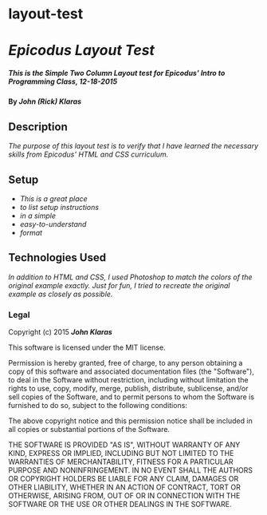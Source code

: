 # layout-test
# _Epicodus Layout Test_

##### _This is the Simple Two Column Layout test for Epicodus' Intro to Programming Class, 12-18-2015_

#### By _**John (Rick) Klaras**_

## Description

_The purpose of this layout test is to verify that I have learned the necessary skills from Epicodus' HTML and CSS curriculum._

## Setup

* _This is a great place_
* _to list setup instructions_
* _in a simple_
* _easy-to-understand_
* _format_

## Technologies Used

_In addition to HTML and CSS, I used Photoshop to match the colors of the original example exactly. Just for fun, I tried to recreate the original example as closely as possible._

### Legal

Copyright (c) 2015 **_John Klaras_**

This software is licensed under the MIT license.

Permission is hereby granted, free of charge, to any person obtaining a copy
of this software and associated documentation files (the "Software"), to deal
in the Software without restriction, including without limitation the rights
to use, copy, modify, merge, publish, distribute, sublicense, and/or sell
copies of the Software, and to permit persons to whom the Software is
furnished to do so, subject to the following conditions:

The above copyright notice and this permission notice shall be included in
all copies or substantial portions of the Software.

THE SOFTWARE IS PROVIDED "AS IS", WITHOUT WARRANTY OF ANY KIND, EXPRESS OR
IMPLIED, INCLUDING BUT NOT LIMITED TO THE WARRANTIES OF MERCHANTABILITY,
FITNESS FOR A PARTICULAR PURPOSE AND NONINFRINGEMENT. IN NO EVENT SHALL THE
AUTHORS OR COPYRIGHT HOLDERS BE LIABLE FOR ANY CLAIM, DAMAGES OR OTHER
LIABILITY, WHETHER IN AN ACTION OF CONTRACT, TORT OR OTHERWISE, ARISING FROM,
OUT OF OR IN CONNECTION WITH THE SOFTWARE OR THE USE OR OTHER DEALINGS IN
THE SOFTWARE.
